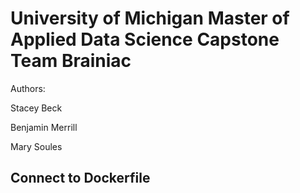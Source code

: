 # University of Michigan Master of Applied Data Science Capstone Team Brainiac

Authors:

Stacey Beck 

Benjamin Merrill

Mary Soules


## Connect to Dockerfile 
